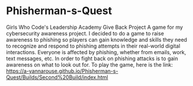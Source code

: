 # Phisherman-s-Quest
Girls Who Code's Leadership Academy Give Back Project
A game for my cybersecurity awareness project. I decided to do a game to raise awareness to phishing so players can gain knowledge and skills they need to recognize and respond to phishing attempts in their real-world digital interactions. Everyone is affected by phishing, whether from emails, work, text messages, etc. In order to fight back on phishing attacks is to gain awareness on what to look out for. 
To play the game, here is the link: https://a-yannarouse.github.io/Phisherman-s-Quest/Builds/Second%20Build/index.html
